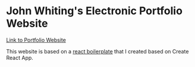 # John Whiting's Electronic Portfolio Website

[Link to Portfolio Website](https://www.jwhiting.dev)

This website is based on a [react boilerplate](https://github.com/john-whiting/React-Typescript-Boilerplate) that I created based on Create React App.